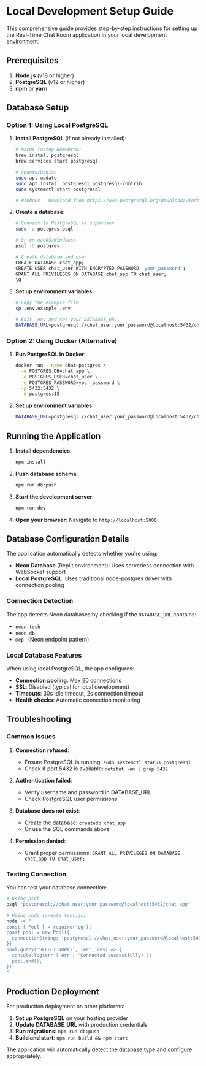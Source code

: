 # Local Development Setup Guide

This comprehensive guide provides step-by-step instructions for setting up the Real-Time Chat Room application in your local development environment.

## Prerequisites

1. **Node.js** (v18 or higher)
2. **PostgreSQL** (v12 or higher)
3. **npm** or **yarn**

## Database Setup

### Option 1: Using Local PostgreSQL

1. **Install PostgreSQL** (if not already installed):
   ```bash
   # macOS (using Homebrew)
   brew install postgresql
   brew services start postgresql
   
   # Ubuntu/Debian
   sudo apt update
   sudo apt install postgresql postgresql-contrib
   sudo systemctl start postgresql
   
   # Windows - Download from https://www.postgresql.org/download/windows/
   ```

2. **Create a database**:
   ```bash
   # Connect to PostgreSQL as superuser
   sudo -u postgres psql
   
   # Or on macOS/Windows:
   psql -U postgres
   
   # Create database and user
   CREATE DATABASE chat_app;
   CREATE USER chat_user WITH ENCRYPTED PASSWORD 'your_password';
   GRANT ALL PRIVILEGES ON DATABASE chat_app TO chat_user;
   \q
   ```

3. **Set up environment variables**:
   ```bash
   # Copy the example file
   cp .env.example .env
   
   # Edit .env and set your DATABASE_URL
   DATABASE_URL=postgresql://chat_user:your_password@localhost:5432/chat_app
   ```

### Option 2: Using Docker (Alternative)

1. **Run PostgreSQL in Docker**:
   ```bash
   docker run --name chat-postgres \
     -e POSTGRES_DB=chat_app \
     -e POSTGRES_USER=chat_user \
     -e POSTGRES_PASSWORD=your_password \
     -p 5432:5432 \
     -d postgres:15
   ```

2. **Set up environment variables**:
   ```bash
   DATABASE_URL=postgresql://chat_user:your_password@localhost:5432/chat_app
   ```

## Running the Application

1. **Install dependencies**:
   ```bash
   npm install
   ```

2. **Push database schema**:
   ```bash
   npm run db:push
   ```

3. **Start the development server**:
   ```bash
   npm run dev
   ```

4. **Open your browser**:
   Navigate to `http://localhost:5000`

## Database Configuration Details

The application automatically detects whether you're using:

- **Neon Database** (Replit environment): Uses serverless connection with WebSocket support
- **Local PostgreSQL**: Uses traditional node-postgres driver with connection pooling

### Connection Detection

The app detects Neon databases by checking if the `DATABASE_URL` contains:
- `neon.tech`
- `neon.db` 
- `@ep-` (Neon endpoint pattern)

### Local Database Features

When using local PostgreSQL, the app configures:
- **Connection pooling**: Max 20 connections
- **SSL**: Disabled (typical for local development)
- **Timeouts**: 30s idle timeout, 2s connection timeout
- **Health checks**: Automatic connection monitoring

## Troubleshooting

### Common Issues

1. **Connection refused**:
   - Ensure PostgreSQL is running: `sudo systemctl status postgresql`
   - Check if port 5432 is available: `netstat -an | grep 5432`

2. **Authentication failed**:
   - Verify username and password in DATABASE_URL
   - Check PostgreSQL user permissions

3. **Database does not exist**:
   - Create the database: `createdb chat_app`
   - Or use the SQL commands above

4. **Permission denied**:
   - Grant proper permissions: `GRANT ALL PRIVILEGES ON DATABASE chat_app TO chat_user;`

### Testing Connection

You can test your database connection:

```bash
# Using psql
psql "postgresql://chat_user:your_password@localhost:5432/chat_app"

# Using node (create test.js)
node -e "
const { Pool } = require('pg');
const pool = new Pool({
  connectionString: 'postgresql://chat_user:your_password@localhost:5432/chat_app'
});
pool.query('SELECT NOW()', (err, res) => {
  console.log(err ? err : 'Connected successfully!');
  pool.end();
});
"
```

## Production Deployment

For production deployment on other platforms:

1. **Set up PostgreSQL** on your hosting provider
2. **Update DATABASE_URL** with production credentials
3. **Run migrations**: `npm run db:push`
4. **Build and start**: `npm run build && npm start`

The application will automatically detect the database type and configure appropriately.